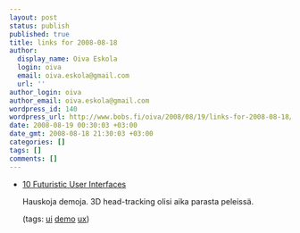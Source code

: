 ```yaml
---
layout: post
status: publish
published: true
title: links for 2008-08-18
author:
  display_name: Oiva Eskola
  login: oiva
  email: oiva.eskola@gmail.com
  url: ''
author_login: oiva
author_email: oiva.eskola@gmail.com
wordpress_id: 140
wordpress_url: http://www.bobs.fi/oiva/2008/08/19/links-for-2008-08-18/
date: 2008-08-19 00:30:03 +03:00
date_gmt: 2008-08-18 21:30:03 +03:00
categories: []
tags: []
comments: []
---
```

<ul class="delicious">
<li>
<div class="delicious-link"><a href="http://www.smashingmagazine.com/2008/08/17/10-futuristic-user-interfaces/">10 Futuristic User Interfaces</a></div></p>
<div class="delicious-extended">Hauskoja demoja. 3D head-tracking olisi aika parasta peleissä.</div></p>
<div class="delicious-tags">(tags: <a href="http://delicious.com/oiva/ui">ui</a> <a href="http://delicious.com/oiva/demo">demo</a> <a href="http://delicious.com/oiva/ux">ux</a>)</div><br />
            </li></ul>
